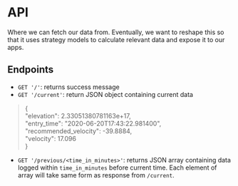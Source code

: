 # API
Where we can fetch our data from. Eventually, we want to reshape this so that it uses strategy models to calculate relevant data and expose it to our apps.

## Endpoints
+ `GET '/'`: returns success message
+ `GET '/current'`: return JSON object containing current data
>{<br>
>   "elevation": 2.33051380781163e+17, <br>
>   "entry_time": "2020-06-20T17:43:22.981400", <br>
>   "recommended_velocity": -39.8884, <br>
>   "velocity": 17.096 <br>
>}
+ `GET '/previous/<time_in_minutes>'`: returns JSON array containing data logged within `time_in_minutes` before current time. Each element of array will take same form as response from `/current`.